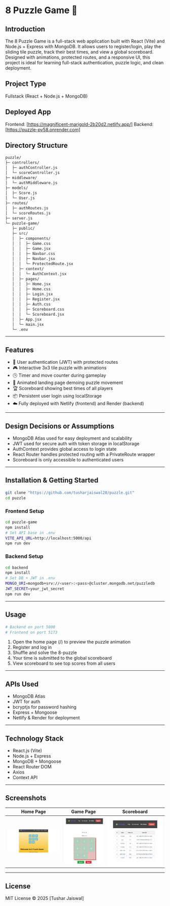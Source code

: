 # 8 Puzzle Game 🧩

## Introduction

The 8 Puzzle Game is a full-stack web application built with React (Vite) and Node.js + Express with MongoDB. It allows users to register/login, play the sliding tile puzzle, track their best times, and view a global scoreboard. Designed with animations, protected routes, and a responsive UI, this project is ideal for learning full-stack authentication, puzzle logic, and clean deployment.

## Project Type

Fullstack (React + Node.js + MongoDB)

## Deployed App

Frontend: [https://magnificent-marigold-2b20d2.netlify.app/]
Backend: [https://puzzle-pv58.onrender.com]


## Directory Structure

```
puzzle/
├─ controllers/
│  ├─ authController.js
│  └─ scoreController.js
├─ middleware/
│  └─ authMiddleware.js
├─ models/
│  ├─ Score.js
│  └─ User.js
├─ routes/
│  ├─ authRoutes.js
│  └─ scoreRoutes.js
├─ server.js
└─ puzzle-game/
   ├─ public/
   ├─ src/
   │  ├─ components/
   │  │  ├─ Game.css
   │  │  ├─ Game.jsx
   │  │  ├─ Navbar.css
   │  │  ├─ Navbar.jsx
   │  │  └─ ProtectedRoute.jsx
   │  ├─ context/
   │  │  └─ AuthContext.jsx
   │  ├─ pages/
   │  │  ├─ Home.jsx
   │  │  ├─ Home.css
   │  │  ├─ Login.jsx
   │  │  ├─ Register.jsx
   │  │  ├─ Auth.css
   │  │  ├─ Scoreboard.css
   │  │  └─ Scoreboard.jsx
   │  ├─ App.jsx
   │  └─ main.jsx
   └─ .env
```

---

## Features

* 🔐 User authentication (JWT) with protected routes
* 🎮 Interactive 3x3 tile puzzle with animations
* 🕒 Timer and move counter during gameplay
* 🧩 Animated landing page demoing puzzle movement
* 🏆 Scoreboard showing best times of all players
* 📦 Persistent user login using localStorage
* ☁️ Fully deployed with Netlify (frontend) and Render (backend)

---

## Design Decisions or Assumptions

* MongoDB Atlas used for easy deployment and scalability
* JWT used for secure auth with token storage in localStorage
* AuthContext provides global access to login state
* React Router handles protected routing with a PrivateRoute wrapper
* Scoreboard is only accessible to authenticated users

---

## Installation & Getting Started

```bash
git clone "https://github.com/tusharjaiswal28/puzzle.git"
cd puzzle
```

### Frontend Setup

```bash
cd puzzle-game
npm install
# Set API base in .env
VITE_API_URL=http://localhost:5000/api
npm run dev
```

### Backend Setup

```bash
cd backend
npm install
# Set DB + JWT in .env
MONGO_URI=mongodb+srv://<user>:<pass>@cluster.mongodb.net/puzzledb
JWT_SECRET=your_jwt_secret
npm run dev
```

---

## Usage

```bash
# Backend on port 5000
# Frontend on port 5173
```

1. Open the home page (/) to preview the puzzle animation  
2. Register and log in  
3. Shuffle and solve the 8-puzzle  
4. Your time is submitted to the global scoreboard  
5. View scoreboard to see top scores from all users  

---

## APIs Used

* MongoDB Atlas  
* JWT for auth  
* bcryptjs for password hashing  
* Express + Mongoose  
* Netlify & Render for deployment  

---

## Technology Stack

* React.js (Vite)  
* Node.js + Express  
* MongoDB + Mongoose  
* React Router DOM  
* Axios  
* Context API  

---

## Screenshots

| Home Page | Game Page | Scoreboard |
|-----------|-----------|------------|
| ![Home](screenshots/home.png) | ![Game](screenshots/game.png) | ![Scores](screenshots/scores.png) |


---

## License

MIT License © 2025 [Tushar Jaiswal]
